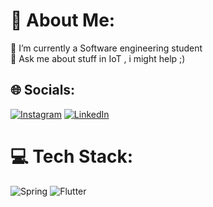 # 💫 About Me:
🔭 I’m currently a Software engineering student<br>💬 Ask me about stuff in IoT , i might help ;)


## 🌐 Socials:
[![Instagram](https://img.shields.io/badge/Instagram-%23E4405F.svg?logo=Instagram&logoColor=white)](https://instagram.com/just._.aboura) [![LinkedIn](https://img.shields.io/badge/LinkedIn-%230077B5.svg?logo=linkedin&logoColor=white)](https://linkedin.com/in/abirabidi) 

# 💻 Tech Stack:
![Spring](https://img.shields.io/badge/spring-%236DB33F.svg?style=for-the-badge&logo=spring&logoColor=white) ![Flutter](https://img.shields.io/badge/Flutter-%2302569B.svg?style=for-the-badge&logo=Flutter&logoColor=white) 
<!-- Proudly created with GPRM ( https://gprm.itsvg.in ) -->
